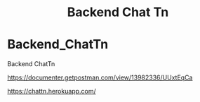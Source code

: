 <h1 align="center">Backend Chat Tn</h1>

# Backend_ChatTn
Backend ChatTn

https://documenter.getpostman.com/view/13982336/UUxtEqCa

https://chattn.herokuapp.com/
